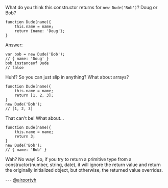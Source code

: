 What do you think this constructor returns for `new Dude('Bob')`? Doug or Bob?
```
function Dude(name){
	this.name = name;
	return {name: 'Doug'};
}
```
Answer:
```
var bob = new Dude('Bob');
// { name: 'Doug' }
bob instanceof Dude
// false
```
Huh!? So you can just slip in anything? What about arrays?
```
function Dude(name){
	this.name = name;
	return [1, 2, 3];
}
new Dude('Bob');
// [1, 2, 3]
```
That can't be! What about...
```
function Dude(name){
	this.name = name;
	return 3;
}
new Dude('Bob');
// { name: 'Bob' }
```
Wah? No way! So, if you try to return a primitive type from a constructor(number, string, date), it
will ignore the return value and return the originally initialized object, but otherwise, the returned value overrides.

--- [@airportyh](http://twitter.com/airportyh)